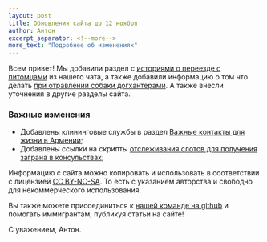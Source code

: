 ```yaml
---
layout: post
title: Обновления сайта до 12 ноября
author: Антон
excerpt_separator: <!--more-->
more_text: "Подробнее об изменениях"
---
```


Всем привет! Мы добавили раздел с [историями о переезде с питомцами](/animals/flight-stories.html) из нашего чата, а
также добавили информацию о том что делать [при отравлении собаки догхантерами](/animals/#dughunters). А также
внесли уточнения в другие разделы сайта.

<!--more-->

### Важные изменения

- Добавлены клининговые службы в раздел [Важные контакты для жизни в Армении](/life/contacts.html);
- Добавлены ссылки на скрипты [отслеживания слотов для получения заграна в консульствах](/documents/zagran.html);

Информацию с сайта можно копировать и использовать в соответствии с лицензией
[CC BY-NC-SA](https://creativecommons.org/licenses/by-nc-sa/4.0/deed.ru). То есть с указанием авторства и свободно для
некоммерческого использования.

Вы также можете присоединиться к [нашей команде на github](https://github.com/haywiki) и помогать иммигрантам,
публикуя статьи на сайте!

С уважением,
Антон.